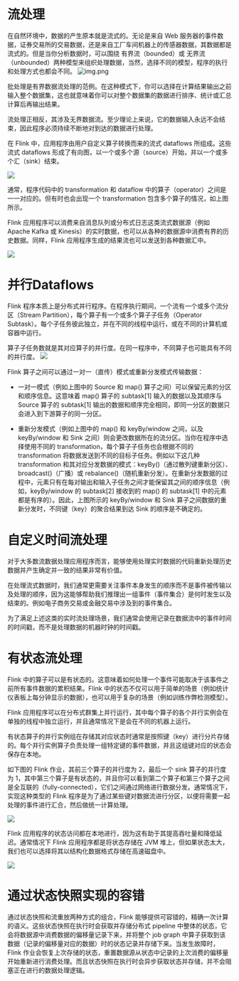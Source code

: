 # 流处理
在自然环境中，数据的产生原本就是流式的。无论是来自 Web 服务器的事件数据，证券交易所的交易数据，还是来自工厂车间机器上的传感器数据，其数据都是流式的。但是当你分析数据时，可以围绕 有界流（bounded）或 无界流（unbounded）两种模型来组织处理数据，当然，选择不同的模型，程序的执行和处理方式也都会不同。
![img.png](https://ci.apache.org/projects/flink/flink-docs-release-1.12/fig/bounded-unbounded.png)

批处理是有界数据流处理的范例。在这种模式下，你可以选择在计算结果输出之前输入整个数据集，这也就意味着你可以对整个数据集的数据进行排序、统计或汇总计算后再输出结果。

流处理正相反，其涉及无界数据流。至少理论上来说，它的数据输入永远不会结束，因此程序必须持续不断地对到达的数据进行处理。

在 Flink 中，应用程序由用户自定义算子转换而来的流式 dataflows 所组成。这些流式 dataflows 形成了有向图，以一个或多个源（source）开始，并以一个或多个汇（sink）结束。

![](https://ci.apache.org/projects/flink/flink-docs-release-1.12/fig/program_dataflow.svg)

通常，程序代码中的 transformation 和 dataflow 中的算子（operator）之间是一一对应的。但有时也会出现一个 transformation 包含多个算子的情况，如上图所示。

Flink 应用程序可以消费来自消息队列或分布式日志这类流式数据源（例如 Apache Kafka 或 Kinesis）的实时数据，也可以从各种的数据源中消费有界的历史数据。同样，Flink 应用程序生成的结果流也可以发送到各种数据汇中。

![](https://ci.apache.org/projects/flink/flink-docs-release-1.12/fig/flink-application-sources-sinks.png)

# 并行Dataflows
Flink 程序本质上是分布式并行程序。在程序执行期间，一个流有一个或多个流分区（Stream Partition），每个算子有一个或多个算子子任务（Operator Subtask）。每个子任务彼此独立，并在不同的线程中运行，或在不同的计算机或容器中运行。

算子子任务数就是其对应算子的并行度。在同一程序中，不同算子也可能具有不同的并行度。
![](https://ci.apache.org/projects/flink/flink-docs-release-1.12/fig/parallel_dataflow.svg)

Flink 算子之间可以通过一对一（直传）模式或重新分发模式传输数据：

- 一对一模式（例如上图中的 Source 和 map() 算子之间）可以保留元素的分区和顺序信息。这意味着 map() 算子的 subtask[1] 输入的数据以及其顺序与 Source 算子的 subtask[1] 输出的数据和顺序完全相同，即同一分区的数据只会进入到下游算子的同一分区。

- 重新分发模式（例如上图中的 map() 和 keyBy/window 之间，以及 keyBy/window 和 Sink 之间）则会更改数据所在的流分区。当你在程序中选择使用不同的 transformation，每个算子子任务也会根据不同的 transformation 将数据发送到不同的目标子任务。例如以下这几种 transformation 和其对应分发数据的模式：keyBy()（通过散列键重新分区）、broadcast()（广播）或 rebalance()（随机重新分发）。在重新分发数据的过程中，元素只有在每对输出和输入子任务之间才能保留其之间的顺序信息（例如，keyBy/window 的 subtask[2] 接收到的 map() 的 subtask[1] 中的元素都是有序的）。因此，上图所示的 keyBy/window 和 Sink 算子之间数据的重新分发时，不同键（key）的聚合结果到达 Sink 的顺序是不确定的。

# 自定义时间流处理
对于大多数流数据处理应用程序而言，能够使用处理实时数据的代码重新处理历史数据并产生确定并一致的结果非常有价值。

在处理流式数据时，我们通常更需要关注事件本身发生的顺序而不是事件被传输以及处理的顺序，因为这能够帮助我们推理出一组事件（事件集合）是何时发生以及结束的。例如电子商务交易或金融交易中涉及到的事件集合。

为了满足上述这类的实时流处理场景，我们通常会使用记录在数据流中的事件时间的时间戳，而不是处理数据的机器时钟的时间戳。

# 有状态流处理
Flink 中的算子可以是有状态的。这意味着如何处理一个事件可能取决于该事件之前所有事件数据的累积结果。Flink 中的状态不仅可以用于简单的场景（例如统计仪表板上每分钟显示的数据），也可以用于复杂的场景（例如训练作弊检测模型）。

Flink 应用程序可以在分布式群集上并行运行，其中每个算子的各个并行实例会在单独的线程中独立运行，并且通常情况下是会在不同的机器上运行。

有状态算子的并行实例组在存储其对应状态时通常是按照键（key）进行分片存储的。每个并行实例算子负责处理一组特定键的事件数据，并且这组键对应的状态会保存在本地。

如下图的 Flink 作业，其前三个算子的并行度为 2，最后一个 sink 算子的并行度为 1，其中第三个算子是有状态的，并且你可以看到第二个算子和第三个算子之间是全互联的（fully-connected），它们之间通过网络进行数据分发。通常情况下，实现这种类型的 Flink 程序是为了通过某些键对数据流进行分区，以便将需要一起处理的事件进行汇合，然后做统一计算处理。

![](https://ci.apache.org/projects/flink/flink-docs-release-1.12/fig/parallel-job.png)

Flink 应用程序的状态访问都在本地进行，因为这有助于其提高吞吐量和降低延迟。通常情况下 Flink 应用程序都是将状态存储在 JVM 堆上，但如果状态太大，我们也可以选择将其以结构化数据格式存储在高速磁盘中。

![](https://ci.apache.org/projects/flink/flink-docs-release-1.12/fig/local-state.png)

# 通过状态快照实现的容错
通过状态快照和流重放两种方式的组合，Flink 能够提供可容错的，精确一次计算的语义。这些状态快照在执行时会获取并存储分布式 pipeline 中整体的状态，它会将数据源中消费数据的偏移量记录下来，并将整个 job graph 中算子获取到该数据（记录的偏移量对应的数据）时的状态记录并存储下来。当发生故障时，Flink 作业会恢复上次存储的状态，重置数据源从状态中记录的上次消费的偏移量开始重新进行消费处理。而且状态快照在执行时会异步获取状态并存储，并不会阻塞正在进行的数据处理逻辑。

